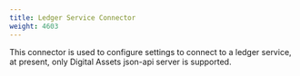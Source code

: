 ```yaml
---
title: Ledger Service Connector
weight: 4603
---
```


This connector is used to configure settings to connect to a ledger service, at present, only Digital Assets json-api server is supported.